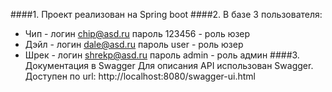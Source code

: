 ####1. Проект реализован на Spring boot
####2. В базе 3 пользователя:
* Чип - логин chip@asd.ru пароль 123456 - роль юзер
* Дэйл - логин dale@asd.ru пароль user - роль юзер
* Шрек - логин shrekp@asd.ru пароль admin - роль админ
####3. Документация в Swagger
    Для описания API использован Swagger. Доступен по url: http://localhost:8080/swagger-ui.html
